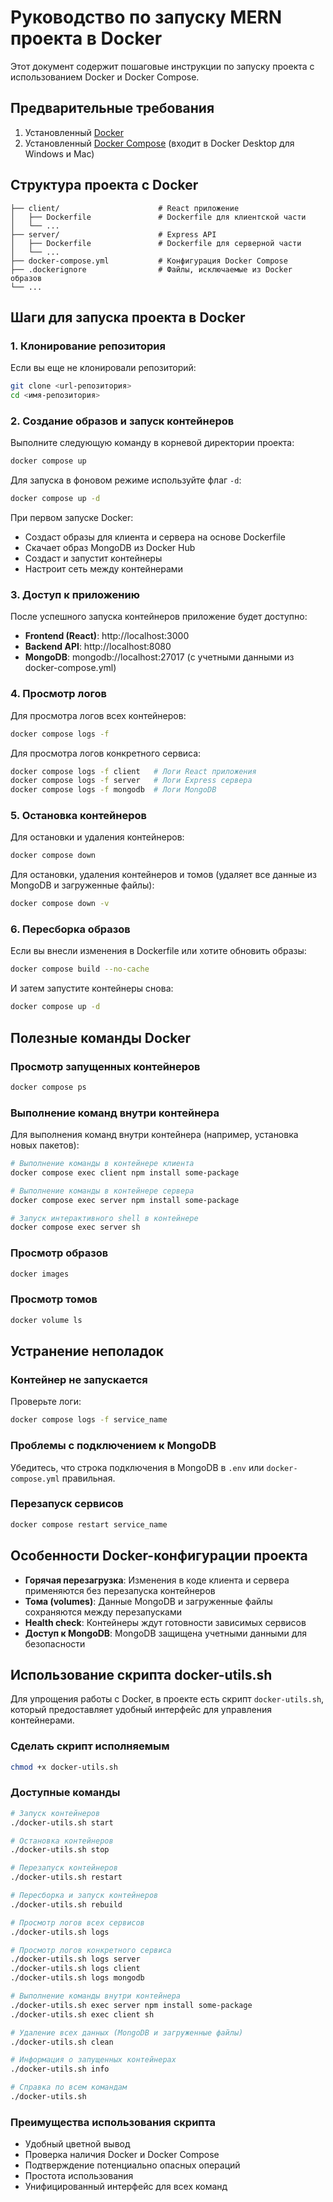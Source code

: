 # Руководство по запуску MERN проекта в Docker

Этот документ содержит пошаговые инструкции по запуску проекта с использованием Docker и Docker Compose.

## Предварительные требования

1. Установленный [Docker](https://docs.docker.com/get-docker/)
2. Установленный [Docker Compose](https://docs.docker.com/compose/install/) (входит в Docker Desktop для Windows и Mac)

## Структура проекта с Docker

```
├── client/                      # React приложение
│   ├── Dockerfile               # Dockerfile для клиентской части
│   └── ...
├── server/                      # Express API
│   ├── Dockerfile               # Dockerfile для серверной части
│   └── ...
├── docker-compose.yml           # Конфигурация Docker Compose
├── .dockerignore                # Файлы, исключаемые из Docker образов
└── ...
```

## Шаги для запуска проекта в Docker

### 1. Клонирование репозитория

Если вы еще не клонировали репозиторий:

```bash
git clone <url-репозитория>
cd <имя-репозитория>
```

### 2. Создание образов и запуск контейнеров

Выполните следующую команду в корневой директории проекта:

```bash
docker compose up
```

Для запуска в фоновом режиме используйте флаг `-d`:

```bash
docker compose up -d
```

При первом запуске Docker:
- Создаст образы для клиента и сервера на основе Dockerfile
- Скачает образ MongoDB из Docker Hub
- Создаст и запустит контейнеры
- Настроит сеть между контейнерами

### 3. Доступ к приложению

После успешного запуска контейнеров приложение будет доступно:

- **Frontend (React)**: http://localhost:3000
- **Backend API**: http://localhost:8080
- **MongoDB**: mongodb://localhost:27017 (с учетными данными из docker-compose.yml)

### 4. Просмотр логов

Для просмотра логов всех контейнеров:

```bash
docker compose logs -f
```

Для просмотра логов конкретного сервиса:

```bash
docker compose logs -f client   # Логи React приложения
docker compose logs -f server   # Логи Express сервера
docker compose logs -f mongodb  # Логи MongoDB
```

### 5. Остановка контейнеров

Для остановки и удаления контейнеров:

```bash
docker compose down
```

Для остановки, удаления контейнеров и томов (удаляет все данные из MongoDB и загруженные файлы):

```bash
docker compose down -v
```

### 6. Пересборка образов

Если вы внесли изменения в Dockerfile или хотите обновить образы:

```bash
docker compose build --no-cache
```

И затем запустите контейнеры снова:

```bash
docker compose up -d
```

## Полезные команды Docker

### Просмотр запущенных контейнеров

```bash
docker compose ps
```

### Выполнение команд внутри контейнера

Для выполнения команд внутри контейнера (например, установка новых пакетов):

```bash
# Выполнение команды в контейнере клиента
docker compose exec client npm install some-package

# Выполнение команды в контейнере сервера
docker compose exec server npm install some-package

# Запуск интерактивного shell в контейнере
docker compose exec server sh
```

### Просмотр образов

```bash
docker images
```

### Просмотр томов

```bash
docker volume ls
```

## Устранение неполадок

### Контейнер не запускается

Проверьте логи:

```bash
docker compose logs -f service_name
```

### Проблемы с подключением к MongoDB

Убедитесь, что строка подключения в MongoDB в `.env` или `docker-compose.yml` правильная.

### Перезапуск сервисов

```bash
docker compose restart service_name
```

## Особенности Docker-конфигурации проекта

- **Горячая перезагрузка**: Изменения в коде клиента и сервера применяются без перезапуска контейнеров
- **Тома (volumes)**: Данные MongoDB и загруженные файлы сохраняются между перезапусками
- **Health check**: Контейнеры ждут готовности зависимых сервисов
- **Доступ к MongoDB**: MongoDB защищена учетными данными для безопасности 

## Использование скрипта docker-utils.sh

Для упрощения работы с Docker, в проекте есть скрипт `docker-utils.sh`, который предоставляет удобный интерфейс для управления контейнерами.

### Сделать скрипт исполняемым

```bash
chmod +x docker-utils.sh
```

### Доступные команды

```bash
# Запуск контейнеров
./docker-utils.sh start

# Остановка контейнеров
./docker-utils.sh stop

# Перезапуск контейнеров
./docker-utils.sh restart

# Пересборка и запуск контейнеров
./docker-utils.sh rebuild

# Просмотр логов всех сервисов
./docker-utils.sh logs

# Просмотр логов конкретного сервиса
./docker-utils.sh logs server
./docker-utils.sh logs client
./docker-utils.sh logs mongodb

# Выполнение команды внутри контейнера
./docker-utils.sh exec server npm install some-package
./docker-utils.sh exec client sh

# Удаление всех данных (MongoDB и загруженные файлы)
./docker-utils.sh clean

# Информация о запущенных контейнерах
./docker-utils.sh info

# Справка по всем командам
./docker-utils.sh
```

### Преимущества использования скрипта

- Удобный цветной вывод
- Проверка наличия Docker и Docker Compose
- Подтверждение потенциально опасных операций
- Простота использования
- Унифицированный интерфейс для всех команд 